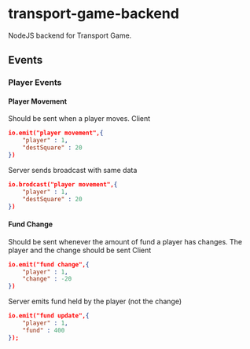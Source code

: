 # transport-game-backend
NodeJS backend for Transport Game.




## Events


### Player Events
#### Player Movement
Should be sent when a player moves. 
Client
```json
io.emit("player movement",{
    "player" : 1,
    "destSquare" : 20
})
```
Server sends broadcast with same data
```json
io.brodcast("player movement",{
    "player" : 1,
    "destSquare" : 20
})
```

#### Fund Change
Should be sent whenever the amount of fund a player has changes. 
The player and the change should be sent
Client
```json
io.emit("fund change",{
    "player" : 1,
    "change" : -20
})
```

Server emits fund held by the player (not the change)
```json
io.emit("fund update",{
    "player" : 1,
    "fund" : 400
});
```




